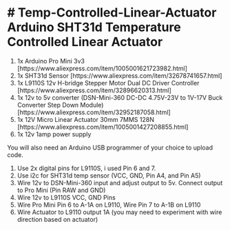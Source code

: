 <h1># Temp-Controlled-Linear-Actuator<br>
 Arduino SHT31d Temperature Controlled Linear Actuator</h1>

<ol>
 <li>1x Arduino Pro Mini 3v3 [https://www.aliexpress.com/item/1005001621723982.html]</li>
 <li>1x SHT31d Sensor [https://www.aliexpress.com/item/32678741657.html]</li>
 <li>1x L9110S 12v H-bridge Stepper Motor Dual DC Driver Controller [https://www.aliexpress.com/item/32896620313.html]</li>
 <li>1x 12v to 5v converter (DSN-Mini-360 DC-DC 4.75V-23V to 1V-17V Buck Converter Step Down Module) [https://www.aliexpress.com/item/32952187058.html]</li>
 <li>1x 12V Micro Linear Actuator 30mm 7MMS 128N [https://www.aliexpress.com/item/1005001427208855.html]</li>
 <li>1x 12v 1amp power supply</li>
 </ol>
 
You will also need an Arduino USB programmer of your choice to upload code.<br>

<ol>
<li>Use 2x digital pins for L9110S, i used Pin 6 and 7.</li>
<li>Use i2c for SHT31d temp sensor (VCC, GND, Pin A4, and Pin A5)</li>
<li>Wire 12v to DSN-Mini-360 input and adjust output to 5v. Connect output to Pro Mini (Pin RAW and GND)</li>
<li>Wire 12v to L9110S VCC, GND Pins</li>
<li>Wire Pro Mini Pin 6 to A-1A on L9110, Wire Pin 7 to A-1B on L9110</li>
<li>Wire Actuator to L9110 output 1A (you may need to experiment with wire direction based on actuator)</li>
</ol>
